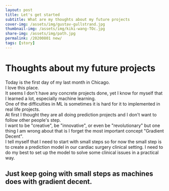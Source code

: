 ```yaml
---
layout: post
title: Let's get started
subtitle: What are my thoughts about my future projects
cover-img: /assets/img/gustav-gullstrand.jpg
thumbnail-img: /assets/img/kiki-wang-TOc.jpg
share-img: /assets/img/path.jpg
permalink: /20200801 new/
tags: [story]
---
```


# Thoughts about my future projects

Today is the first day of my last month in Chicago.  
I love this place.  
It seems I don't have any concrete projects done, yet I know for myself that 
I learned a lot, especially machine learning.  
One of the difficulties in ML is sometimes it is hard for it to implemented in real life projects.  
At first I thought they are all doing prediction projects and I don't want to follow other people's step.  
I want to be "creative", be "innovative", or even be "revolutionary" 
but one thing I am wrong about that is I forget the most important concept "Gradient Decent".  
I tell myself that I need to start with small steps so for now the small step is to create a prediction model 
in our cardiac surgery clinical setting. I need to do my best to set up the model to solve some clinical issues 
in a practical way.

## Just keep going with small steps as machines does with gradient decent.